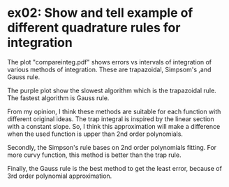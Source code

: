 # ex02: Show and tell example of different quadrature rules for integration
The plot "compareinteg.pdf" shows errors vs intervals of integration of various methods of integration.
These are trapazoidal, Simpsom's ,and Gauss rule.

The purple plot show the slowest algorithm which is the trapazoidal rule.
The fastest algorithm is Gauss rule.

From my opinion, I think these methods are suitable for each function with different original ideas. The trap integral is inspired by the linear section with a constant slope. So, I think this approximation will make a difference when the used function is upper than 2nd order polynomials.

Secondly, the Simpson's rule bases on 2nd order polynomials  fitting. For more curvy function, this method is better than the trap rule.

Finally, the Gauss rule is the best method to get the least error, because of 3rd order polynomial approximation. 
